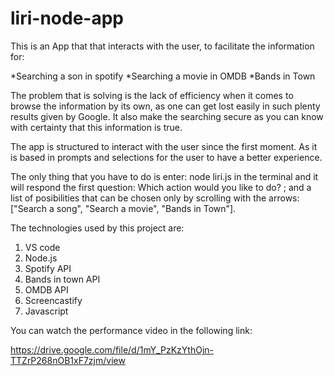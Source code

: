 # liri-node-app

This is an App that that interacts with the user, to facilitate the information for:

*Searching a son in spotify
*Searching a movie in OMDB
*Bands in Town 

The problem that is solving is the lack of efficiency when it comes to browse the information by its own, as one can get lost easily in such plenty results given by Google. It also make the searching secure as you can know with certainty that this information is true.

The app is structured to interact with the user since the first moment. As it is based in prompts and selections for the user to have a better experience. 

The only thing that you have to do is enter: node liri.js in the terminal and it will respond the first question: Which action would you like to do? ; and a list of posibilities that can be chosen only by scrolling with the arrows: ["Search a song", "Search a movie", "Bands in Town"].

The technologies used by this project are:
1. VS code
2. Node.js
3. Spotify API
4. Bands in town API
5. OMDB API
6. Screencastify 
7. Javascript

You can watch the performance video in the following link:

https://drive.google.com/file/d/1mY_PzKzYthOjn-TTZrP268nOB1xF7zjm/view